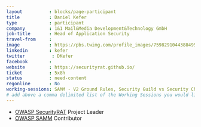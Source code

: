 ```yaml
---
layout          : blocks/page-participant
title           : Daniel Kefer
type            : participant
company         : 1&1 Mail&Media Development&Technology GmbH
job-title       : Head of Application Security
travel-from     :
image           : https://pbs.twimg.com/profile_images/759829104438849536/WbPtGDkd.jpg
linkedin        : kefer
twitter          : DKefer
facebook        :
website         : https://securityrat.github.io/
ticket          : 5x8h
status          : need-content
regonline       : No
working-sessions: SAMM - V2 Ground Rules, Security Guild vs Security Champions, SAMM - Core Model Update 1 - Intro, SAMM Core Model Update, Agile Practices for Security Teams, Securing the CI Pipeline, Security Champions, SAMM - Core Model Update 2 - Dev Methods, Threat Modeling Templates, SAMM - Core Model Update 3 - Implementation, Writing Security Tests, Threat Modeling Cheat Sheet & Lightweight Threat Modeling (Part I), Threat Modeling Cheat Sheet & Lightweight Threat Modeling (Part II), SAMM - Core Metrics, Integrating Security into an Spotify Model, Using Security Risks to Measure Agile Practices, SAMM Metrics for Enterprises, SAMM - After Action Report, Threat Modeling Where do I Start?, Hackathon - Beyond OWASP Top Ten, DevSecOps vs SecDevOps
# add above a comma delimited list of the Working Sessions you would like to attend (use the session's title)
---
```


* [OWASP SecurityRAT](https://www.owasp.org/index.php/OWASP_SecurityRAT_Project) Project Leader
* [OWASP SAMM](https://www.owasp.org/index.php/OWASP_SAMM_Project) Contributor
